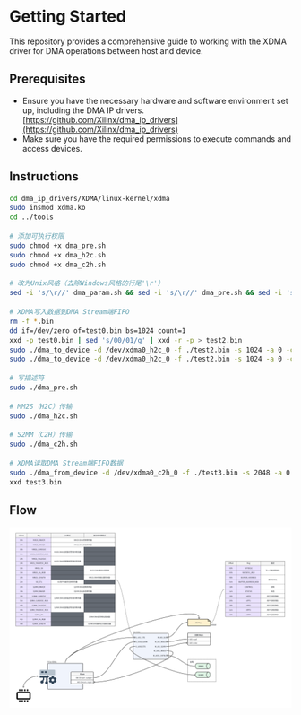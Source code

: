 # Getting Started

This repository provides a comprehensive guide to working with the XDMA driver for DMA operations between host and device.

## Prerequisites

  * Ensure you have the necessary hardware and software environment set up, including the DMA IP drivers. [https://github.com/Xilinx/dma_ip_drivers](https://github.com/Xilinx/dma_ip_drivers)
  * Make sure you have the required permissions to execute commands and access devices.

## Instructions

``` bash
cd dma_ip_drivers/XDMA/linux-kernel/xdma
sudo insmod xdma.ko
cd ../tools

# 添加可执行权限
sudo chmod +x dma_pre.sh
sudo chmod +x dma_h2c.sh
sudo chmod +x dma_c2h.sh

# 改为Unix风格（去除Windows风格的行尾'\r'）
sed -i 's/\r//' dma_param.sh && sed -i 's/\r//' dma_pre.sh && sed -i 's/\r//' dma_h2c.sh && sed -i 's/\r//' dma_c2h.sh

# XDMA写入数据到DMA Stream端FIFO
rm -f *.bin
dd if=/dev/zero of=test0.bin bs=1024 count=1
xxd -p test0.bin | sed 's/00/01/g' | xxd -r -p > test2.bin
sudo ./dma_to_device -d /dev/xdma0_h2c_0 -f ./test2.bin -s 1024 -a 0 -c 1
sudo ./dma_to_device -d /dev/xdma0_h2c_0 -f ./test2.bin -s 1024 -a 0 -c 1

# 写描述符
sudo ./dma_pre.sh

# MM2S（H2C）传输
sudo ./dma_h2c.sh

# S2MM（C2H）传输
sudo ./dma_c2h.sh

# XDMA读取DMA Stream端FIFO数据
sudo ./dma_from_device -d /dev/xdma0_c2h_0 -f ./test3.bin -s 2048 -a 0 -c 1
xxd test3.bin
```

## Flow
<a href="fig/flow.png"><img width=900 src="fig/flow.png"/></a>
